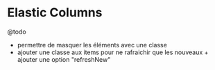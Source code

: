 Elastic Columns
===============

@todo

- permettre de masquer les éléments avec une classe
- ajouter une classe aux items pour ne rafraichir que les nouveaux + ajouter une option "refreshNew"
